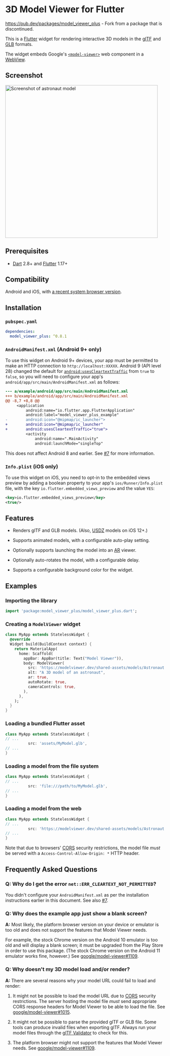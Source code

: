 # 3D Model Viewer for Flutter
https://pub.dev/packages/model_viewer_plus - Fork from a package that is discontinued. 

This is a [Flutter](https://flutter.dev) widget for rendering interactive
3D models in the [glTF](https://www.khronos.org/gltf/) and
[GLB](https://wiki.fileformat.com/3d/glb/) formats.

The widget embeds Google's [`<model-viewer>`](https://modelviewer.dev)
web component in a [WebView](https://pub.dev/packages/webview_flutter).

## Screenshot

<img alt="Screenshot of astronaut model" src="https://raw.githubusercontent.com/drydart/model_viewer_plus.dart/master/example/flutter_01.png" width="480"/>

## Prerequisites

- [Dart](https://dart.dev) 2.8+ and [Flutter](https://flutter.dev) 1.17+

## Compatibility

Android and iOS, with [a recent system browser version](https://modelviewer.dev/#section-browser-support).

## Installation

### `pubspec.yaml`

```yaml
dependencies:
  model_viewer_plus: ^0.8.1
```

### `AndroidManifest.xml` (Android 9+ only)

To use this widget on Android 9+ devices, your app must be permitted to make
an HTTP connection to `http://localhost:XXXXX`. Android 9 (API level 28)
changed the default for [`android:usesCleartextTraffic`] from `true` to
`false`, so you will need to configure your app's
`android/app/src/main/AndroidManifest.xml` as follows:

```diff
--- a/example/android/app/src/main/AndroidManifest.xml
+++ b/example/android/app/src/main/AndroidManifest.xml
@@ -8,7 +8,8 @@
     <application
         android:name="io.flutter.app.FlutterApplication"
         android:label="model_viewer_plus_example"
-        android:icon="@mipmap/ic_launcher">
+        android:icon="@mipmap/ic_launcher"
+        android:usesCleartextTraffic="true">
         <activity
             android:name=".MainActivity"
             android:launchMode="singleTop"
```

This does not affect Android 8 and earlier. See [#7] for more information.

### `Info.plist` (iOS only)

To use this widget on iOS, you need to opt-in to the embedded views preview
by adding a boolean property to your app's `ios/Runner/Info.plist` file, with
the key `io.flutter.embedded_views_preview` and the value `YES`:

```xml
<key>io.flutter.embedded_views_preview</key>
<true/>
```

## Features

- Renders glTF and GLB models. (Also, [USDZ] models on iOS 12+.)

- Supports animated models, with a configurable auto-play setting.

- Optionally supports launching the model into an [AR] viewer.

- Optionally auto-rotates the model, with a configurable delay.

- Supports a configurable background color for the widget.

[USDZ]: https://graphics.pixar.com/usd/docs/Usdz-File-Format-Specification.html
[AR]:   https://en.wikipedia.org/wiki/Augmented_reality

## Examples

### Importing the library

```dart
import 'package:model_viewer_plus/model_viewer_plus.dart';
```

### Creating a `ModelViewer` widget

```dart
class MyApp extends StatelessWidget {
  @override
  Widget build(BuildContext context) {
    return MaterialApp(
      home: Scaffold(
        appBar: AppBar(title: Text("Model Viewer")),
        body: ModelViewer(
          src: 'https://modelviewer.dev/shared-assets/models/Astronaut.glb',
          alt: "A 3D model of an astronaut",
          ar: true,
          autoRotate: true,
          cameraControls: true,
        ),
      ),
    );
  }
}
```

### Loading a bundled Flutter asset

```dart
class MyApp extends StatelessWidget {
// ...
          src: 'assets/MyModel.glb',
// ...
}
```

### Loading a model from the file system

```dart
class MyApp extends StatelessWidget {
// ...
          src: 'file:///path/to/MyModel.glb',
// ...
}
```

### Loading a model from the web

```dart
class MyApp extends StatelessWidget {
// ...
          src: 'https://modelviewer.dev/shared-assets/models/Astronaut.glb',
// ...
}
```

Note that due to browsers' [CORS] security restrictions, the model file
*must* be served with a `Access-Control-Allow-Origin: *` HTTP header.

## Frequently Asked Questions

### Q: Why do I get the error `net::ERR_CLEARTEXT_NOT_PERMITTED`?

You didn't configure your `AndroidManifest.xml` as per the installation
instructions earlier in this document. See also [#7].

### Q: Why does the example app just show a blank screen?

**A:** Most likely, the platform browser version on your device or emulator is
too old and does not support the features that Model Viewer needs.

For example, the stock Chrome version on the Android 10 emulator is too old
and will display a blank screen; it must be upgraded from the Play Store in
order to use this package. (The stock Chrome version on the Android 11
emulator works fine, however.) See [google/model-viewer#1109].

### Q: Why doesn't my 3D model load and/or render?

**A:** There are several reasons why your model URL could fail to load and
render:

1. It might not be possible to load the model URL due to [CORS] security
   restrictions. The server hosting the model file *must* send appropriate
   CORS response headers for Model Viewer to be able to load the file.
   See [google/model-viewer#1015].

2. It might not be possible to parse the provided glTF or GLB file.
   Some tools can produce invalid files when exporting glTF. Always
   run your model files through the [glTF Validator] to check for this.

3. The platform browser might not support the features that Model Viewer
   needs. See [google/model-viewer#1109].

[#7]:                       https://github.com/drydart/model_viewer_plus.dart/issues/7
[CORS]:                     https://developer.mozilla.org/en-US/docs/Web/HTTP/CORS
[glTF Validator]:           https://github.khronos.org/glTF-Validator/
[google/model-viewer#1015]: https://github.com/google/model-viewer/issues/1015
[google/model-viewer#1109]: https://github.com/google/model-viewer/issues/1109
[`android:usesCleartextTraffic`]: https://developer.android.com/guide/topics/manifest/application-element#usesCleartextTraffic
